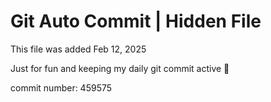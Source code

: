 # Git Auto Commit | Hidden File

This file was added Feb 12, 2025

Just for fun and keeping my daily git commit active 🤪

commit number: 459575
